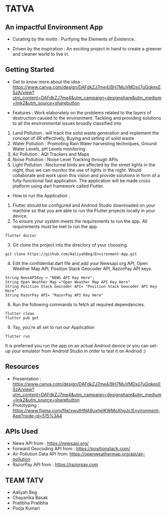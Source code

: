 # TATVA
## An impactful Environment App
* Curating by the motto :
  Purifying the Elements of Existence.


* Driven by the inspiration : 
  An exciting project in hand to create a greener and cleaner world to live in.

## Getting Started

* Get to know more about the idea :
https://www.canva.com/design/DAFdkZJ7me4/BH7MuVMDxjj7uGqkesESzA/view?utm_content=DAFdkZJ7me4&utm_campaign=designshare&utm_medium=link2&utm_source=sharebutton

* Features : 
Work elaborately on the problems related to the layers of destruction caused to the environment. Tackling and providing solutions to all the environmental issues broadly classified into 
1) Land Pollution : will track the solid waste generation and implement the concept of 4R effectively, Buying and selling of solid waste
2) Water Pollution : Promoting Rain Water harvesting techniques,  Ground Water Levels, pH Levels monitoring
3) Air Pollution : AQI Trackers and Maps
4) Noise Pollution : Noise Level Tracking through APIs
5) Light Pollution : Nocturnal birds are affected by the street lights in the night, thus we can monitor the use of lights in the night.
Would collaborate and work upon this vision and provide solutions in form of a fully-functional fast application. The application will be made cross platform using dart framework called Flutter. 

* How to run the Application :
1.  Flutter should be configured and Andriod Studio downloaded on your machine so that you are able to run the Flutter projects locally in your device.
2. To ensure your system meets the requirements to run the app. All requirements must be met to run the app.
```
flutter doctor
```
3. Git clone the project into the directory of your choosing.
```
git clone https://github.com/AaliyahBeg/Environment-App.git
```
4. Edit the confidential.dart file and add your Newsapi.org API, Open Weather Map API, Position Stack Geocoder API, RazorPay API keys.
```
String NewsAPIKey = "NEWS API Key Here";
String Open Weather Map ="Open Weather Map API Key Here"
String Position Stack Geocoder API= "Position Stack Geocoder API Key Here"
String RazorPay API= "RazorPay API Key Here"
```
8. Run the following commands to fetch all required dependancies.
```
flutter clean
flutter pub get
```
9. Yay, you're all set to run our Application
```
flutter run 
```
It is preferred you run the app on an actual Andriod device or you can set-up your emulator from Android Studio in order to test it on Andriod :)

## Resources
- Presentation : https://www.canva.com/design/DAFdkZJ7me4/BH7MuVMDxjj7uGqkesESzA/view?utm_content=DAFdkZJ7me4&utm_campaign=designshare&utm_medium=link2&utm_source=sharebutton
- Prototyping : https://www.figma.com/file/xwutHNA8uxheIKWMoXhgJc/Environment-App?node-id=515%3A4

## APIs Used
- News API from : https://newsapi.org/
- Forward Geocoding API from : https://positionstack.com/
- Air Pollution Data API from: https://openweathermap.org/api/air-pollution
- RazorPay API from  : https://razorpay.com




## TEAM TATV
   - Aaliyah Beg
   - Chayanika Basak
   - Pratibha Pratibha
   - Pooja Kumari

